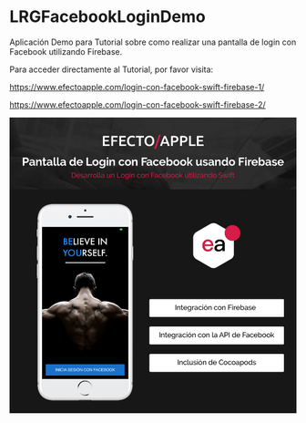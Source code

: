 # LRGFacebookLoginDemo

Aplicación Demo para Tutorial sobre como realizar una pantalla de login con Facebook utilizando Firebase.

Para acceder directamente al Tutorial, por favor visita:

https://www.efectoapple.com/login-con-facebook-swift-firebase-1/

https://www.efectoapple.com/login-con-facebook-swift-firebase-2/

![alt text](https://raw.githubusercontent.com/luisrollongordo/LRGFacebookLoginDemo/master/loginFacebook.png)
